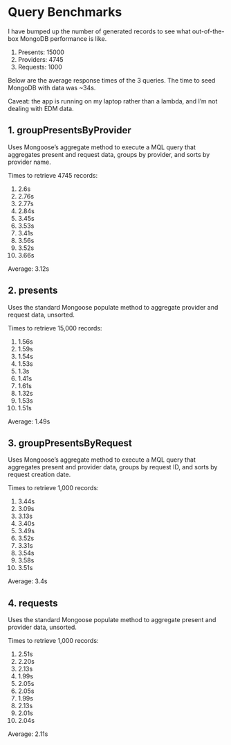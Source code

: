 # Query Benchmarks

I have bumped up the number of generated records to see what out-of-the-box MongoDB performance is like.

1. Presents: 15000
2. Providers: 4745
3. Requests: 1000

Below are the average response times of the 3 queries. The time to seed MongoDB with data was ~34s.

Caveat: the app is running on my laptop rather than a lambda, and I’m not dealing with EDM data.

## 1. groupPresentsByProvider

Uses Mongoose’s aggregate method to execute a MQL query that aggregates present and request data, groups by provider, and sorts by provider name.

Times to retrieve 4745 records:

1.  2.6s
2.  2.76s
3.  2.77s
4.  2.84s
5.  3.45s
6.  3.53s
7.  3.41s
8.  3.56s
9.  3.52s
10. 3.66s

Average: 3.12s

## 2. presents

Uses the standard Mongoose populate method to aggregate provider and request data, unsorted.

Times to retrieve 15,000 records:

1.  1.56s
2.  1.59s
3.  1.54s
4.  1.53s
5.  1.3s
6.  1.41s
7.  1.61s
8.  1.32s
9.  1.53s
10. 1.51s

Average: 1.49s

## 3. groupPresentsByRequest

Uses Mongoose’s aggregate method to execute a MQL query that aggregates present and provider data, groups by request ID, and sorts by request creation date.

Times to retrieve 1,000 records:

1.  3.44s
2.  3.09s
3.  3.13s
4.  3.40s
5.  3.49s
6.  3.52s
7.  3.31s
8.  3.54s
9.  3.58s
10. 3.51s

Average: 3.4s

## 4. requests

Uses the standard Mongoose populate method to aggregate present and provider data, unsorted.

Times to retrieve 1,000 records:

1.  2.51s
2.  2.20s
3.  2.13s
4.  1.99s
5.  2.05s
6.  2.05s
7.  1.99s
8.  2.13s
9.  2.01s
10. 2.04s

Average: 2.11s
